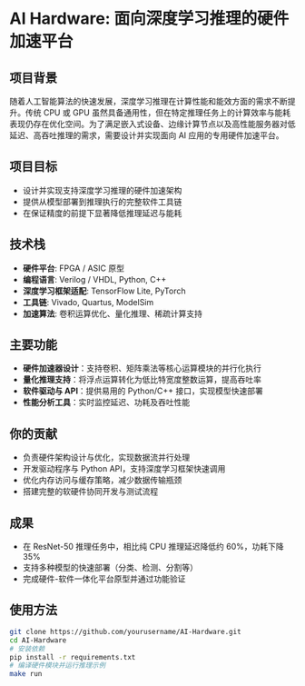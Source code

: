 # AI Hardware: 面向深度学习推理的硬件加速平台

## 项目背景
随着人工智能算法的快速发展，深度学习推理在计算性能和能效方面的需求不断提升。传统 CPU 或 GPU 虽然具备通用性，但在特定推理任务上的计算效率与能耗表现仍存在优化空间。为了满足嵌入式设备、边缘计算节点以及高性能服务器对低延迟、高吞吐推理的需求，需要设计并实现面向 AI 应用的专用硬件加速平台。

## 项目目标
- 设计并实现支持深度学习推理的硬件加速架构  
- 提供从模型部署到推理执行的完整软件工具链  
- 在保证精度的前提下显著降低推理延迟与能耗  

## 技术栈
- **硬件平台**: FPGA / ASIC 原型  
- **编程语言**: Verilog / VHDL, Python, C++  
- **深度学习框架适配**: TensorFlow Lite, PyTorch  
- **工具链**: Vivado, Quartus, ModelSim  
- **加速算法**: 卷积运算优化、量化推理、稀疏计算支持  

## 主要功能
- **硬件加速器设计**：支持卷积、矩阵乘法等核心运算模块的并行化执行  
- **量化推理支持**：将浮点运算转化为低比特宽度整数运算，提高吞吐率  
- **软件驱动与 API**：提供易用的 Python/C++ 接口，实现模型快速部署  
- **性能分析工具**：实时监控延迟、功耗及吞吐性能  

## 你的贡献
- 负责硬件架构设计与优化，实现数据流并行处理  
- 开发驱动程序与 Python API，支持深度学习框架快速调用  
- 优化内存访问与缓存策略，减少数据传输瓶颈  
- 搭建完整的软硬件协同开发与测试流程  

## 成果
- 在 ResNet-50 推理任务中，相比纯 CPU 推理延迟降低约 60%，功耗下降 35%  
- 支持多种模型的快速部署（分类、检测、分割等）  
- 完成硬件-软件一体化平台原型并通过功能验证  

## 使用方法
```bash
git clone https://github.com/yourusername/AI-Hardware.git
cd AI-Hardware
# 安装依赖
pip install -r requirements.txt
# 编译硬件模块并运行推理示例
make run
